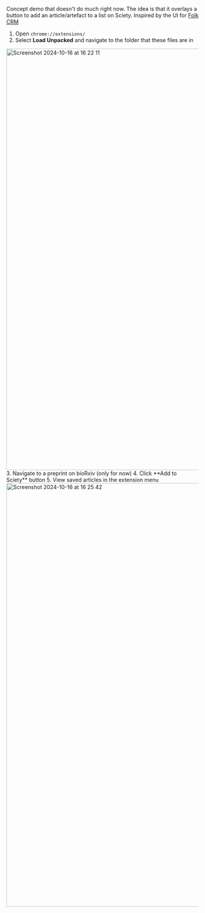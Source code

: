 
Concept demo that doesn't do much right now. The idea is that it overlays a button to add an article/artefact to a list on Sciety. Inspired by the UI for [Folk CRM](https://chromewebstore.google.com/detail/folkx/akeepikolhaikilagiekmegfhefcbohd?hl=en)

1. Open `chrome://extensions/`
2. Select **Load Unpacked** and navigate to the folder that these files are in

<img width="1104" alt="Screenshot 2024-10-16 at 16 22 11" src="https://github.com/user-attachments/assets/bf940c86-4640-4937-abca-0492d86a8b1f">
3. Navigate to a preprint on bioRxiv (only for now)
4. Click **Add to Sciety** button
5. View saved articles in the extension menu

<img width="1110" alt="Screenshot 2024-10-16 at 16 25 42" src="https://github.com/user-attachments/assets/db2050ec-36fe-42c7-9354-9374da5542a1">

